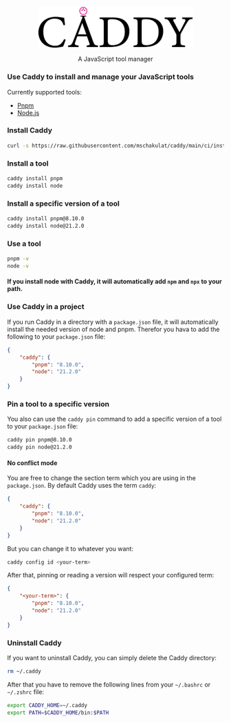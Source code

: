 <p align="center">
    <img alt="Caddy" src="./caddy.png?raw=true" width="360">
</p>

<p align="center">
    A JavaScript tool manager
</p>

### Use Caddy to install and manage your JavaScript tools

Currently supported tools:

- [Pnpm](https://pnpm.io/)
- [Node.js](https://nodejs.org/en/)

### Install Caddy

```bash
curl -s https://raw.githubusercontent.com/mschakulat/caddy/main/ci/install.sh | bash
```

### Install a tool

```bash
caddy install pnpm
caddy install node
```

### Install a specific version of a tool

```bash
caddy install pnpm@8.10.0
caddy install node@21.2.0
```

### Use a tool

```bash
pnpm -v
node -v
```

#### **If you install node with Caddy, it will automatically add `npm` and `npx` to your path.**

### Use Caddy in a project

If you run Caddy in a directory with a `package.json` file,
it will automatically install the needed version of node and pnpm.
Therefor you hava to add the following to your `package.json` file:

```json
{
    "caddy": {
        "pnpm": "8.10.0",
        "node": "21.2.0"
    }
}
```

### Pin a tool to a specific version

You also can use the `caddy pin` command to add a specific version of a tool to your `package.json` file:

```bash
caddy pin pnpm@8.10.0
caddy pin node@21.2.0
```

#### No conflict mode

You are free to change the section term which you are using in the `package.json`. By default Caddy uses the term `caddy`:

```json
{
    "caddy": {
        "pnpm": "8.10.0",
        "node": "21.2.0"
    }
}
```
But you can change it to whatever you want:

```bash
caddy config id <your-term>
```

After that, pinning or reading a version will respect your configured term:

```json
{
    "<your-term>": {
        "pnpm": "8.10.0",
        "node": "21.2.0"
    }
}
```

### Uninstall Caddy

If you want to uninstall Caddy, you can simply delete the Caddy directory:

```bash
rm ~/.caddy
```

After that you have to remove the following lines from your `~/.bashrc` or `~/.zshrc` file:

```bash
export CADDY_HOME=~/.caddy
export PATH=$CADDY_HOME/bin:$PATH
```
